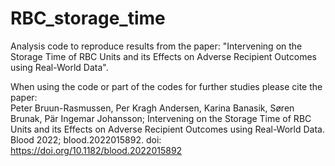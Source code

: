 # RBC_storage_time
Analysis code to reproduce results from the paper: "Intervening on the Storage Time of RBC Units and its Effects on Adverse Recipient Outcomes using Real-World Data". 

When using the code or part of the codes for further studies please cite the paper:  
Peter Bruun-Rasmussen, Per Kragh Andersen, Karina Banasik, Søren Brunak, Pär Ingemar Johansson; Intervening on the Storage Time of RBC Units and its Effects on Adverse Recipient Outcomes using Real-World Data. Blood 2022; blood.2022015892. doi: https://doi.org/10.1182/blood.2022015892



